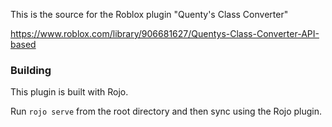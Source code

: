 This is the source for the Roblox plugin "Quenty's Class Converter"

https://www.roblox.com/library/906681627/Quentys-Class-Converter-API-based

### Building
This plugin is built with Rojo.

Run `rojo serve` from the root directory and then sync using the Rojo plugin.
